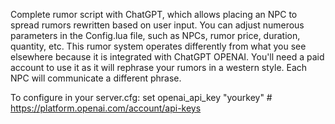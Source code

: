 Complete rumor script with ChatGPT, which allows placing an NPC to spread rumors rewritten based on user input. You can adjust numerous parameters in the Config.lua file, such as NPCs, rumor price, duration, quantity, etc. This rumor system operates differently from what you see elsewhere because it is integrated with ChatGPT OPENAI. You'll need a paid account to use it as it will rephrase your rumors in a western style. Each NPC will communicate a different phrase.

To configure in your server.cfg:
set openai_api_key "yourkey" # https://platform.openai.com/account/api-keys